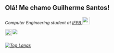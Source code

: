 ## Olá! Me chamo Guilherme Santos!
  
<p><em>Computer Engineering student at <a target="_blank" href="https://estudante.ifpb.edu.br/cursos/28/">IFPB </a><img src="https://media2.giphy.com/media/SUEN0j6R09jeEriEWr/giphy.gif?cid=ecf05e47f4f5jrf5a45vtjw830ten75mii34yk8rc7h099mv&rid=giphy.gif" width="25"></br>
</div>

<a href = "mailto:guilhermesantosmj@gmail.com"><img src="https://img.shields.io/badge/-Gmail-%23333?style=for-the-badge&logo=gmail&logoColor=white" target="_blank"></a>
<a href="https://www.linkedin.com/in/guilherme-santos-776715223/"><img align="left" alt="Guilherme LinkdeIN" width="22px" src="https://cdn-icons-png.flaticon.com/512/174/174857.png" />
</a>

##

</div>

[![Top Langs](https://github-readme-stats.vercel.app/api/top-langs/?username=GuilhermexL&layout=compact&theme=tokyonight)](https://github.com/anuraghazra/github-readme-stats)
